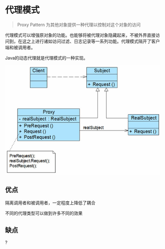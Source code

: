 # 代理模式

> Proxy Pattern 为其他对象提供一种代理以控制对这个对象的访问

代理模式可以增强原对象的功能。也能够将被代理对象隐藏起来，不被外界直接访问到，在这之上进行诸如访问过滤、日志记录等一系列功能。代理模式隔开了客户端和被调用者。

Java的动态代理就是代理模式的一种实现。

![](PIC/ProxyPattern.jpg)

## 优点

隔离调用者和被调用者，一定程度上降低了耦合

不同的代理类型可以做到许多不同的效果

## 缺点

?
